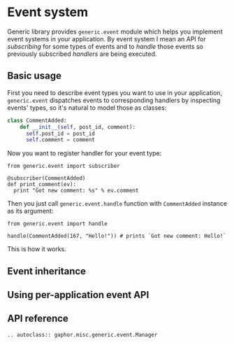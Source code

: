 # Event system

Generic library provides `generic.event` module which helps you
implement event systems in your application. By event system I mean an
API for *subscribing* for some types of events and to *handle* those
events so previously subscribed *handlers* are being executed.

## Basic usage

First you need to describe event types you want to use in your
application, `generic.event` dispatches events to corresponding handlers
by inspecting events' types, so it's natural to model those as
classes:

```Python
class CommentAdded:
    def __init__(self, post_id, comment):
      self.post_id = post_id
      self.comment = comment
```

Now you want to register handler for your event type:

    from generic.event import subscriber

    @subscriber(CommentAdded)
    def print_comment(ev):
      print "Got new comment: %s" % ev.comment

Then you just call `generic.event.handle` function with `CommentAdded`
instance as its argument:

    from generic.event import handle

    handle(CommentAdded(167, "Hello!")) # prints `Got new comment: Hello!`

This is how it works.

## Event inheritance

## Using per-application event API

## API reference

```eval_rst
.. autoclass:: gaphor.misc.generic.event.Manager
```
